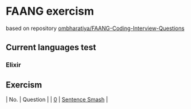 # FAANG exercism

based on repository [ombharatiya/FAANG-Coding-Interview-Questions](https://github.com/ombharatiya/FAANG-Coding-Interview-Questions)

## Current languages test

### Elixir

## Exercism

| No. | Question |
| [0](exercism/0) | [Sentence Smash](https://www.codewars.com/kata/53dc23c68a0c93699800041d) |

